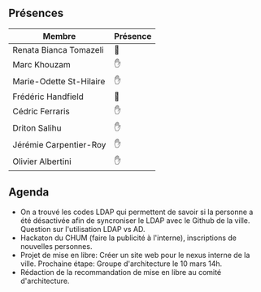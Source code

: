 ## Présences
<!---
Présent: &#x270B;
Absent: &#x1F464;
-->
Membre|Présence
-------|--------
Renata Bianca Tomazeli |  &#x1F464;
Marc Khouzam | &#x270B;
Marie-Odette St-Hilaire | &#x270B;
Frédéric Handfield | &#x1F464;
Cédric Ferraris | &#x270B;
Driton Salihu | &#x270B;
Jérémie Carpentier-Roy | &#x270B;
Olivier Albertini | &#x270B;

## Agenda

- On a trouvé les codes LDAP qui permettent de savoir si la personne a été désactivée afin de syncroniser le LDAP avec le Github de la ville. Question sur l'utilisation LDAP vs AD.
- Hackaton du CHUM (faire la publicité à l'interne), inscriptions de nouvelles personnes.
- Projet de mise en libre: Créer un site web pour le nexus interne de la ville. Prochaine étape: Groupe d'architecture le 10 mars 14h.
- Rédaction de la recommandation de mise en libre au comité d'architecture.

